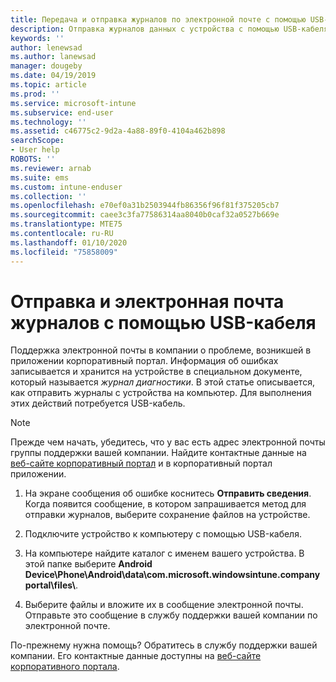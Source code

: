 ```yaml
---
title: Передача и отправка журналов по электронной почте с помощью USB-кабеля | Документация Майкрософт
description: Отправка журналов данных с устройства с помощью USB-кабеля
keywords: ''
author: lenewsad
ms.author: lanewsad
manager: dougeby
ms.date: 04/19/2019
ms.topic: article
ms.prod: ''
ms.service: microsoft-intune
ms.subservice: end-user
ms.technology: ''
ms.assetid: c46775c2-9d2a-4a88-89f0-4104a462b898
searchScope:
- User help
ROBOTS: ''
ms.reviewer: arnab
ms.suite: ems
ms.custom: intune-enduser
ms.collection: ''
ms.openlocfilehash: e70ef0a31b2503944fb86356f96f81f375205cb7
ms.sourcegitcommit: caee3c3fa77586314aa8040b0caf32a0527b669e
ms.translationtype: MTE75
ms.contentlocale: ru-RU
ms.lasthandoff: 01/10/2020
ms.locfileid: "75858009"
---
```

# <a name="upload-and-email-logs-using-a-usb-cable"></a>Отправка и электронная почта журналов с помощью USB-кабеля

Поддержка электронной почты в компании о проблеме, возникшей в приложении корпоративный портал. Информация об ошибках записывается и хранится на устройстве в специальном документе, который называется _журнал диагностики_. В этой статье описывается, как отправить журналы с устройства на компьютер. Для выполнения этих действий потребуется USB-кабель.   

> [!Note]
> Прежде чем начать, убедитесь, что у вас есть адрес электронной почты группы поддержки вашей компании. Найдите контактные данные на [веб-сайте корпоративный портал](https://go.microsoft.com/fwlink/?linkid=2010980) и в корпоративный портал приложении. 

1. На экране сообщения об ошибке коснитесь **Отправить сведения**. Когда появится сообщение, в котором запрашивается метод для отправки журналов, выберите сохранение файлов на устройстве.  

2. Подключите устройство к компьютеру с помощью USB-кабеля. 

3. На компьютере найдите каталог с именем вашего устройства. В этой папке выберите <strong>Android Device\Phone\Android\data\com.microsoft.windowsintune.companyportal\files\\</strong>.

4. Выберите файлы и вложите их в сообщение электронной почты. Отправьте это сообщение в службу поддержки вашей компании по электронной почте.

По-прежнему нужна помощь? Обратитесь в службу поддержки вашей компании. Его контактные данные доступны на [веб-сайте корпоративного портала](https://go.microsoft.com/fwlink/?linkid=2010980).
